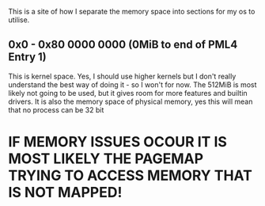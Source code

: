 This is a site of how I separate the memory space into sections for my os to utilise.

## 0x0 - 0x80 0000 0000 (0MiB to end of PML4 Entry 1)
This is kernel space. Yes, I should use higher kernels but I don't really understand the best way of doing it - so I won't for now. The 512MiB is most likely not going to be used, but it gives room for more features and builtin drivers. It is also the memory space of physical memory, yes this will mean that no process can be 32 bit

# IF MEMORY ISSUES OCOUR IT IS MOST LIKELY THE PAGEMAP TRYING TO ACCESS MEMORY THAT IS NOT MAPPED!